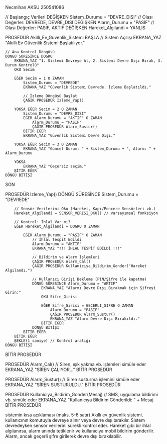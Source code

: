 Necmihan AKSU
250541086





// Başlangıç Verileri
DEĞİŞKEN Sistem_Durumu = "DEVRE_DISI" // Olası Değerler: DEVREDE, DEVRE_DISI
DEĞİŞKEN Alarm_Durumu = "PASIF"   // Olası Değerler: PASIF, AKTIF
DEĞİŞKEN Hareket_Algilandi = YANLIS

PROSEDÜR Akilli_Ev_Guvenlik_Sistemi
BAŞLA
    // Sistem Açılışı
    EKRANA_YAZ "Akıllı Ev Güvenlik Sistemi Başlatılıyor."
    
    // Ana Kontrol Döngüsü
    DÖNGÜ SÜRESİNCE DOGRU
        EKRANA_YAZ "1. Sistemi Devreye Al, 2. Sistemi Devre Dışı Bırak, 3. Durum Kontrolü"
        OKU Secim

        EĞER Secim = 1 O ZAMAN
            Sistem_Durumu = "DEVREDE"
            EKRANA_YAZ "Güvenlik Sistemi Devrede. İzleme Başlatıldı."
            
            // İzleme Döngüsü Başlat
            ÇAĞIR PROSEDÜR Izleme_Yap()

        YOKSA EĞER Secim = 2 O ZAMAN
            Sistem_Durumu = "DEVRE_DISI"
            EĞER Alarm_Durumu = "AKTIF" O ZAMAN
                Alarm_Durumu = "PASIF"
                ÇAĞIR PROSEDÜR Alarm_Sustur()
            BİTİR EĞER
            EKRANA_YAZ "Güvenlik Sistemi Devre Dışı."

        YOKSA EĞER Secim = 3 O ZAMAN
            EKRANA_YAZ "Güncel Durum: " + Sistem_Durumu + ", Alarm: " + Alarm_Durumu
            
        YOKSA
            EKRANA_YAZ "Geçersiz seçim."
        BİTİR EĞER
    DÖNGÜ BİTİŞİ
SON

PROSEDÜR Izleme_Yap()
    DÖNGÜ SÜRESİNCE Sistem_Durumu = "DEVREDE"
        
        // Sensör Verilerini Oku (Hareket, Kapı/Pencere Sensörleri vb.)
        Hareket_Algilandi = SENSOR_VERISI_OKU() // Varsayımsal fonksiyon
        
        // Kontrol: İhlal Var mı?
        EĞER Hareket_Algilandi = DOGRU O ZAMAN
            
            EĞER Alarm_Durumu = "PASIF" O ZAMAN
                // İhlal Tespit Edildi
                Alarm_Durumu = "AKTIF"
                EKRANA_YAZ "!!! İHLAL TESPİT EDİLDİ !!!"
                
                // Bildirim ve Alarm İşlemleri
                ÇAĞIR PROSEDÜR Alarm_Cal()
                ÇAĞIR PROSEDÜR Kullaniciya_Bildirim_Gonder("Hareket Algılandı.")
                
                // Kullanıcı Girişi Bekleme (PIN/Şifre ile kapatma)
                DÖNGÜ SÜRESİNCE Alarm_Durumu = "AKTIF"
                    EKRANA_YAZ "Alarmı Devre Dışı Bırakmak için Şifreyi Girin:"
                    OKU Sifre_Girisi
                    
                    EĞER Sifre_Girisi = GECERLI_SIFRE O ZAMAN
                        Alarm_Durumu = "PASIF"
                        ÇAĞIR PROSEDÜR Alarm_Sustur()
                        EKRANA_YAZ "Alarm Devre Dışı Bırakıldı."
                    BİTİR EĞER
                DÖNGÜ BİTİŞİ
            BİTİR EĞER
        BİTİR EĞER
        BEKLE(1 saniye) // Kontrol aralığı
    DÖNGÜ BİTİŞİ
BİTİR PROSEDÜR

PROSEDÜR Alarm_Cal()
    // Siren, ışık yakma vb. işlemleri simüle eder
    EKRANA_YAZ "SİREN ÇALIYOR..."
BİTİR PROSEDÜR

PROSEDÜR Alarm_Sustur()
    // Siren susturma işlemini simüle eder
    EKRANA_YAZ "SİREN SUSTURULDU."
BİTİR PROSEDÜR

PROSEDÜR Kullaniciya_Bildirim_Gonder(Mesaj)
    // SMS, uygulama bildirimi vb. simüle eder
    EKRANA_YAZ "Kullanıcıya Bildirim Gönderildi: " + Mesaj
BİTİR PROSEDÜR

sistemin kısa açıklaması (maks. 5-6 satır)
Akıllı ev güvenlik sistemi, kullanıcının komutuyla devreye alınır veya devre dışı bırakılır. Sistem devredeyken sensör verilerini sürekli kontrol eder. Hareket gibi bir ihlal algılanırsa, alarm anında tetiklenir ve kullanıcıya mobil bildirim gönderilir. Alarm, ancak geçerli şifre girilerek devre dışı bırakılabilir.



